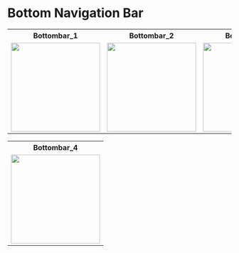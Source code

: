 # Bottom Navigation Bar

<table align="center">
  <tr>
    <th>Bottombar_1</th>
    <th>Bottombar_2</th>
    <th>Bottombar_3</th>
  </tr>
  <tr>
    <td><img src="https://github.com/user-attachments/assets/9b079d21-2247-4243-8776-417029383845" width="200"></td>
    <td><img src="https://github.com/user-attachments/assets/a09d55d6-6651-4b65-8347-f8200d737636" width="200"></td>
     <td><img src="https://github.com/user-attachments/assets/eda9769c-a429-4283-983d-7ebf57c34f43" width="200"></td>
  </tr>
</table>
<table align="center">
  <tr>
    <th>Bottombar_4</th>
     </tr>
    <tr>
<td><img src="https://github.com/user-attachments/assets/18128cac-66af-448e-9775-ba247b1caf74" width="200"></td>
  </tr>
</table>

